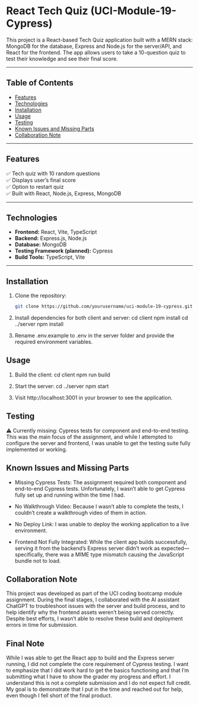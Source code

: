 # React Tech Quiz (UCI-Module-19-Cypress)

This project is a React-based Tech Quiz application built with a MERN stack: MongoDB for the database, Express and Node.js for the server/API, and React for the frontend. The app allows users to take a 10-question quiz to test their knowledge and see their final score.

---

## Table of Contents

- [Features](#features)
- [Technologies](#technologies)
- [Installation](#installation)
- [Usage](#usage)
- [Testing](#testing)
- [Known Issues and Missing Parts](#known-issues-and-missing-parts)
- [Collaboration Note](#collaboration-note)

---

## Features

✅ Tech quiz with 10 random questions  
✅ Displays user’s final score  
✅ Option to restart quiz  
✅ Built with React, Node.js, Express, MongoDB  

---

## Technologies

- **Frontend:** React, Vite, TypeScript  
- **Backend:** Express.js, Node.js  
- **Database:** MongoDB  
- **Testing Framework (planned):** Cypress  
- **Build Tools:** TypeScript, Vite  

---

## Installation

1. Clone the repository:
   ```bash
   git clone https://github.com/yourusername/uci-module-19-cypress.git

2. Install dependencies for both client and server:
cd client
npm install
cd ../server
npm install

3. Rename .env.example to .env in the server folder and provide the required environment variables.

## Usage

1. Build the client:
cd client
npm run build

2. Start the server:
cd ../server
npm start

3. Visit http://localhost:3001 in your browser to see the application.

## Testing
⚠️ Currently missing:
Cypress tests for component and end-to-end testing. This was the main focus of the assignment, and while I attempted to configure the server and frontend, I was unable to get the testing suite fully implemented or working.

## Known Issues and Missing Parts

- Missing Cypress Tests: The assignment required both component and end-to-end Cypress tests. Unfortunately, I wasn’t able to get Cypress fully set up and running within the time I had.

- No Walkthrough Video: Because I wasn’t able to complete the tests, I couldn’t create a walkthrough video of them in action.

- No Deploy Link: I was unable to deploy the working application to a live environment.

- Frontend Not Fully Integrated: While the client app builds successfully, serving it from the backend’s Express server didn’t work as expected—specifically, there was a MIME type mismatch causing the JavaScript bundle not to load.

## Collaboration Note

This project was developed as part of the UCI coding bootcamp module assignment. During the final stages, I collaborated with the AI assistant ChatGPT to troubleshoot issues with the server and build process, and to help identify why the frontend assets weren’t being served correctly. Despite best efforts, I wasn’t able to resolve these build and deployment errors in time for submission.

## Final Note

While I was able to get the React app to build and the Express server running, I did not complete the core requirement of Cypress testing. I want to emphasize that I did work hard to get the basics functioning and that I’m submitting what I have to show the grader my progress and effort. I understand this is not a complete submission and I do not expect full credit. My goal is to demonstrate that I put in the time and reached out for help, even though I fell short of the final product.
